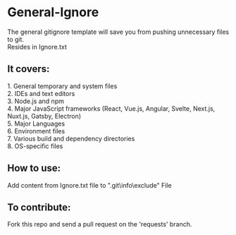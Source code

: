 # General-Ignore
The general gitignore template will save you from pushing unnecessary files to git.
<br>
Resides in Ignore.txt
<h2>It covers:</h2>
1. General temporary and system files
<br>
2. IDEs and text editors
<br>
3. Node.js and npm
<br>
4. Major JavaScript frameworks (React, Vue.js, Angular, Svelte, Next.js, Nuxt.js, Gatsby, Electron)
<br>
5. Major Languages
<br>
6. Environment files
<br>
7. Various build and dependency directories
<br>
8. OS-specific files
<br>
<h2>How to use:</h2>
<p>Add content from Ignore.txt file to ".git\info\exclude" File</p>
<h2>To contribute:</h2>
<p>Fork this repo and send a pull request on the 'requests' branch.</p>
